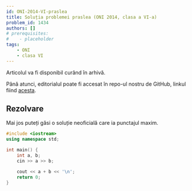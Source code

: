```yaml
---
id: ONI-2014-VI-praslea
title: Soluția problemei praslea (ONI 2014, clasa a VI-a)
problem_id: 1434
authors: []
# prerequisites:
#    - placeholder
tags:
    - ONI
    - clasa VI
---
```


Articolul va fi disponibil curând în arhivă.

Până atunci, editorialul poate fi accesat în repo-ul nostru de GitHub, linkul fiind [acesta](https://github.com/roalgo-discord/Romanian-Olympiad-Solutions/blob/main/ONI%20(national%20olympiad)/2014/06/praslea.pdf).

## Rezolvare

Mai jos puteți găsi o soluție neoficială care ia punctajul maxim.

```cpp
#include <iostream>
using namespace std;

int main() {
    int a, b;
    cin >> a >> b;

    cout << a + b << '\n';
    return 0;
}
```
